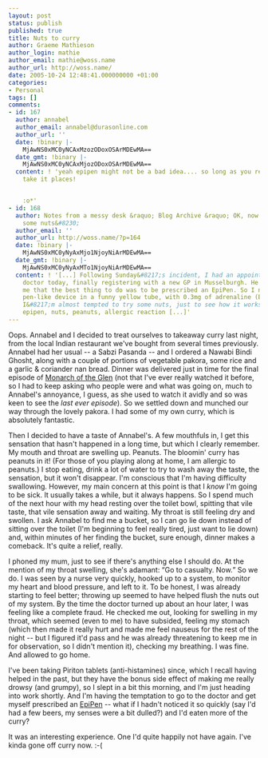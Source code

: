 ```yaml
---
layout: post
status: publish
published: true
title: Nuts to curry
author: Graeme Mathieson
author_login: mathie
author_email: mathie@woss.name
author_url: http://woss.name/
date: 2005-10-24 12:48:41.000000000 +01:00
categories:
- Personal
tags: []
comments:
- id: 167
  author: annabel
  author_email: annabel@durasonline.com
  author_url: ''
  date: !binary |-
    MjAwNS0xMC0yNCAxMzozODoxOSArMDEwMA==
  date_gmt: !binary |-
    MjAwNS0xMC0yNCAxMjozODoxOSArMDEwMA==
  content: ! 'yeah epipen might not be a bad idea.... so long as you remembered to
    take it places!


    :o*'
- id: 168
  author: Notes from a messy desk &raquo; Blog Archive &raquo; OK, now I want to eat
    some nuts&#8230;
  author_email: ''
  author_url: http://woss.name/?p=164
  date: !binary |-
    MjAwNS0xMC0yNyAxMjo1NjoyNiArMDEwMA==
  date_gmt: !binary |-
    MjAwNS0xMC0yNyAxMTo1NjoyNiArMDEwMA==
  content: ! '[...] Following Sunday&#8217;s incident, I had an appointment with the
    doctor today, finally registering with a new GP in Musselburgh. He agreed with
    me that the best thing to do was to be prescribed an EpiPen. So I now have this
    pen-like device in a funny yellow tube, with 0.3mg of adrenaline (Epinephrine).
    I&#8217;m almost tempted to try some nuts, just to see how it works!   tags: anaphylaxis,
    epipen, nuts, peanuts, allergic reaction [...]'
---
```

Oops.  Annabel and I decided to treat ourselves to takeaway curry last night, from the local Indian restaurant we've bought from several times previously.  Annabel had her usual -- a Sabzi Pasanda -- and I ordered a Nawabi Bindi Ghosht, along with a couple of portions of vegetable pakora, some rice and a garlic &amp; coriander nan bread.  Dinner was delivered just in time for the final episode of <a href="http://www.bbc.co.uk/scotland/tv/monarch/">Monarch of the Glen</a> (not that I've ever really watched it before, so I had to keep asking who people were and what was going on, much to Annabel's annoyance, I guess, as she used to watch it avidly and so was keen to see the <em>last ever episode</em>).  So we settled down and munched our way through the lovely pakora.  I had some of my own curry, which is absolutely fantastic.

Then I decided to have a taste of Annabel's.  A few mouthfuls in, I get this sensation that hasn't happened in a long time, but which I clearly remember.  My mouth and throat are swelling up.  Peanuts.  The bloomin' curry has peanuts in it!  (For those of you playing along at home, I am allergic to peanuts.)   I stop eating, drink a lot of water to try to wash away the taste, the sensation, but it won't disappear.  I'm conscious that I'm having difficulty swallowing.  However, my main concern at this point is that I <em>know</em> I'm going to be sick.  It usually takes a while, but it always happens.  So I spend much of the next hour with my head resting over the toilet bowl, spitting that vile taste, that vile sensation away and waiting.  My throat is still feeling dry and swollen.  I ask Annabel to find me a bucket, so I can go lie down instead of sitting over the toilet (I'm beginning to feel really tired, just want to lie down) and, within minutes of her finding the bucket, sure enough, dinner makes a comeback.  It's quite a relief, really.

I phoned my mum, just to see if there's anything else I should do.  At the mention of my throat swelling, she's adamant: <q>Go to casualty.  Now.</q>  So we do.  I was seen by a nurse very quickly, hooked up to a system, to monitor my heart and blood pressure, and left to it.  To be honest, I was already starting to feel better; throwing up seemed to have helped flush the nuts out of my system.  By the time the doctor turned up about an hour later, I was feeling like a complete fraud.  He checked me out, looking for swelling in my throat, which seemed (even to me) to have subsided, feeling my stomach (which then made it really hurt and made me feel nauseus for the rest of the night -- but I figured it'd pass and he was already threatening to keep me in for observation, so I didn't mention it), checking my breathing.  I was fine.  And allowed to go home.

I've been taking Piriton tablets (anti-histamines) since, which I recall having helped in the past, but they have the bonus side effect of making me really drowsy (and grumpy), so I slept in a bit this morning, and I'm just heading into work shortly.  And I'm having the temptation to go to the doctor and get myself prescribed an <a href="http://www.epipen.com/">EpiPen</a> -- what if I hadn't noticed it so quickly (say I'd had a few beers, my senses were a bit dulled?) and I'd eaten more of the curry?

It was an interesting experience.  One I'd quite happily not have again.  I've kinda gone off curry now. :-(
